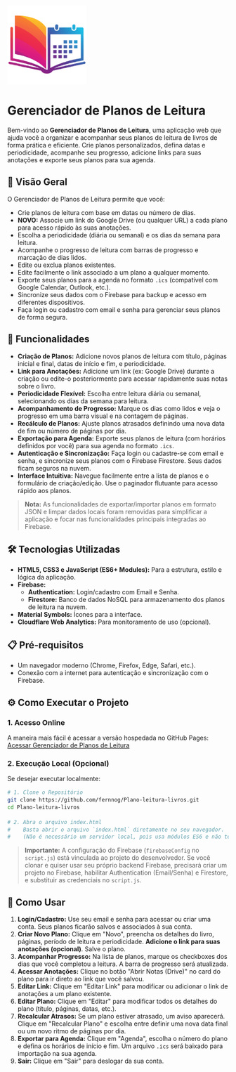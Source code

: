 ![Logo do Gerenciador de Planos de Leitura](logo.png)

# Gerenciador de Planos de Leitura

Bem-vindo ao **Gerenciador de Planos de Leitura**, uma aplicação web que ajuda você a organizar e acompanhar seus planos de leitura de livros de forma prática e eficiente. Crie planos personalizados, defina datas e periodicidade, acompanhe seu progresso, adicione links para suas anotações e exporte seus planos para sua agenda.

## 📖 Visão Geral

O Gerenciador de Planos de Leitura permite que você:
- Crie planos de leitura com base em datas ou número de dias.
- **NOVO:** Associe um link do Google Drive (ou qualquer URL) a cada plano para acesso rápido às suas anotações.
- Escolha a periodicidade (diária ou semanal) e os dias da semana para leitura.
- Acompanhe o progresso de leitura com barras de progresso e marcação de dias lidos.
- Edite ou exclua planos existentes.
- Edite facilmente o link associado a um plano a qualquer momento.
- Exporte seus planos para a agenda no formato `.ics` (compatível com Google Calendar, Outlook, etc.).
- Sincronize seus dados com o Firebase para backup e acesso em diferentes dispositivos.
- Faça login ou cadastro com email e senha para gerenciar seus planos de forma segura.

## 🚀 Funcionalidades

- **Criação de Planos:** Adicione novos planos de leitura com título, páginas inicial e final, datas de início e fim, e periodicidade.
- **Link para Anotações:** Adicione um link (ex: Google Drive) durante a criação ou edite-o posteriormente para acessar rapidamente suas notas sobre o livro.
- **Periodicidade Flexível:** Escolha entre leitura diária ou semanal, selecionando os dias da semana para leitura.
- **Acompanhamento de Progresso:** Marque os dias como lidos e veja o progresso em uma barra visual e na contagem de páginas.
- **Recálculo de Planos:** Ajuste planos atrasados definindo uma nova data de fim ou número de páginas por dia.
- **Exportação para Agenda:** Exporte seus planos de leitura (com horários definidos por você) para sua agenda no formato `.ics`.
- **Autenticação e Sincronização:** Faça login ou cadastre-se com email e senha, e sincronize seus planos com o Firebase Firestore. Seus dados ficam seguros na nuvem.
- **Interface Intuitiva:** Navegue facilmente entre a lista de planos e o formulário de criação/edição. Use o paginador flutuante para acesso rápido aos planos.

> **Nota:** As funcionalidades de exportar/importar planos em formato JSON e limpar dados locais foram removidas para simplificar a aplicação e focar nas funcionalidades principais integradas ao Firebase.

## 🛠️ Tecnologias Utilizadas

- **HTML5, CSS3 e JavaScript (ES6+ Modules):** Para a estrutura, estilo e lógica da aplicação.
- **Firebase:**
    - **Authentication:** Login/cadastro com Email e Senha.
    - **Firestore:** Banco de dados NoSQL para armazenamento dos planos de leitura na nuvem.
- **Material Symbols:** Ícones para a interface.
- **Cloudflare Web Analytics:** Para monitoramento de uso (opcional).

## 📋 Pré-requisitos

- Um navegador moderno (Chrome, Firefox, Edge, Safari, etc.).
- Conexão com a internet para autenticação e sincronização com o Firebase.

## ⚙️ Como Executar o Projeto

### 1. Acesso Online
A maneira mais fácil é acessar a versão hospedada no GitHub Pages:
[Acessar Gerenciador de Planos de Leitura](https://fernnog.github.io/Plano-leitura-livros/)

### 2. Execução Local (Opcional)
Se desejar executar localmente:
```bash
# 1. Clone o Repositório
git clone https://github.com/fernnog/Plano-leitura-livros.git
cd Plano-leitura-livros

# 2. Abra o arquivo index.html
#    Basta abrir o arquivo `index.html` diretamente no seu navegador.
#    (Não é necessário um servidor local, pois usa módulos ES6 e não tem dependências complexas de build)
```

> **Importante:** A configuração do Firebase (`firebaseConfig` no `script.js`) está vinculada ao projeto do desenvolvedor. Se você clonar e quiser usar seu próprio backend Firebase, precisará criar um projeto no Firebase, habilitar Authentication (Email/Senha) e Firestore, e substituir as credenciais no `script.js`.

## 📝 Como Usar

1.  **Login/Cadastro:** Use seu email e senha para acessar ou criar uma conta. Seus planos ficarão salvos e associados à sua conta.
2.  **Criar Novo Plano:** Clique em "Novo", preencha os detalhes do livro, páginas, período de leitura e periodicidade. **Adicione o link para suas anotações (opcional)**. Salve o plano.
3.  **Acompanhar Progresso:** Na lista de planos, marque os checkboxes dos dias que você completou a leitura. A barra de progresso será atualizada.
4.  **Acessar Anotações:** Clique no botão "Abrir Notas (Drive)" no card do plano para ir direto ao link que você salvou.
5.  **Editar Link:** Clique em "Editar Link" para modificar ou adicionar o link de anotações a um plano existente.
6.  **Editar Plano:** Clique em "Editar" para modificar todos os detalhes do plano (título, páginas, datas, etc.).
7.  **Recalcular Atrasos:** Se um plano estiver atrasado, um aviso aparecerá. Clique em "Recalcular Plano" e escolha entre definir uma nova data final ou um novo ritmo de páginas por dia.
8.  **Exportar para Agenda:** Clique em "Agenda", escolha o número do plano e defina os horários de início e fim. Um arquivo `.ics` será baixado para importação na sua agenda.
9.  **Sair:** Clique em "Sair" para deslogar da sua conta.
